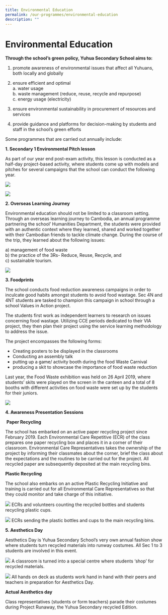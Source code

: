 ```yaml
---
title: Environmental Education
permalink: /our-programmes/environmental-education
description: ""
---
```

# **Environmental Education**

**Through the school’s green policy, Yuhua Secondary School aims to:**

1. promote awareness of environmental issues that affect all Yuhuans, both locally and globally 

2. ensure efficient and optimal    
a. water usage    
b. waste management (reduce, reuse, recycle and repurpose)    
c. energy usage (electricity) 

3. ensure environmental sustainability in procurement of resources and services 
4. provide guidance and platforms for decision-making by students and staff in the school’s green efforts

Some programmes that are carried out annually include:

**1. Secondary 1 Environmental Pitch lesson** 

As part of our year end post-exam activity, this lesson is conducted as a half-day project-based activity, where students come up with models and pitches for several campaigns that the school can conduct the following year.

![](/images/Picture1%20(3).png)

![](/images/Picture1%20(2).png)

**2\. Overseas Learning Journey**  

Environmental education should not be limited to a classroom setting. Through an overseas learning journey to Cambodia, an annual programme partnering the school’ Humanities Department, the students were provided with an authentic context where they learned, shared and worked together with their Cambodian friends to tackle climate change. During the course of the trip, they learned about the following issues:

a) management of food waste   
b) the practice of the 3Rs- Reduce, Reuse, Recycle, and   
c) sustainable tourism.

![](/images/EE2.png)

**3. Foodprints** 

The school conducts food reduction awareness campaigns in order to inculcate good habits amongst students to avoid food wastage. Sec 4N and 4NT students are tasked to champion this campaign in school through a school Values in Action project. 

The students first work as independent learners to research on issues concerning food wastage. Utilizing CCE periods dedicated to their VIA project, they then plan their project using the service learning methodology to address the issue. 

The project encompasses the following forms: 

* Creating posters to be displayed in the classrooms
* Conducting an assembly talk
* putting up a game/ activity booth during the food Waste Carnival
* producing a skit to showcase the importance of food waste reduction

Last year, the Food Waste exhibition was held on 26 April 2019, where students’ skits were played on the screen in the canteen and a total of 8 booths with different activities on food waste were set up by the students for their juniors.

![](/images/EE3.png)

**4. Awareness Presentation Sessions**  

 **Paper Recycling**

The school has embarked on an active paper recycling project since February 2019. Each Environmental Care Repetitive (ECR) of the class prepares one paper recycling box and places it in a corner of their classroom. Environmental Care Representatives takes the ownership of the project by informing their classmates about the corner, brief the class about the expectations and the routines to be carried out for the project. All recycled paper are subsequently deposited at the main recycling bins.   

**Plastic Recycling**

The school also embarks on an active Plastic Recycling Initiative and training is carried out for all Environmental Care Representatives so that they could monitor and take charge of this initiative.

![](/images/EE4.png)
ECRs and volunteers counting the recycled bottles and students recycling plastic cups.

![](/images/EE5.png)
ECRs sending the plastic bottles and cups to the main recycling bins.

**5. Aesthetics Day**

Aesthetics Day is Yuhua Secondary School’s very own annual fashion show where students turn recycled materials into runway costumes. All Sec 1 to 3 students are involved in this event.

![](/images/EE6.png)
A classroom is turned into a special centre where students ‘shop’ for recycled materials.

![](/images/EE7.png)
All hands on deck as students work hand in hand with their peers and teachers in preparation for Aesthetics Day.

**Actual Aesthetics day**

Class representatives (students or form teachers) parade their costumes during Project Runaway, the Yuhua Secondary recycled Edition.